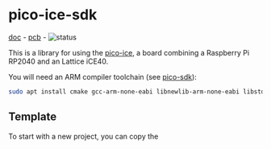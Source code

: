 # pico-ice-sdk

[doc](https://pico-ice.tinyvision.ai/) -
[pcb](https://github.com/tinyvision-ai-inc/pico-ice) -
![status](https://github.com/tinyvision-ai-inc/pico-ice-sdk/actions/workflows/main.yml/badge.svg)

This is a library for using the [pico-ice](https://pico-ice.tinyvision.ai/),
a board combining a Raspberry Pi RP2040 and an Lattice iCE40.

You will need an ARM compiler toolchain (see [pico-sdk](https://github.com/raspberrypi/pico-sdk)):

```sh
sudo apt install cmake gcc-arm-none-eabi libnewlib-arm-none-eabi libstdc++-arm-none-eabi-newlib
```

## Template

To start with a new project, you can copy the <template/> directory:

```sh
cp -r template ~/my-project
cd ~/my-project
git init .
git submodule add https://github.com/raspberrypi/pico-sdk/
git submodule add https://github.com/tinyvision-ai-inc/pico-ice-sdk/
git -C pico-sdk submodule update --init lib/tinyusb
```

Then build it like a normal CMake project and upload the `my_firmware.uf2` as described in:
<https://datasheets.raspberrypi.com/pico/getting-started-with-pico.pdf>

```sh
mkdir build
cd build
cmake ..
make
```

## Examples

The examples can be built immediately in this repository.
You will first need to init the `pico-ice` submodule:

```
git submodule update --init
git -C pico-sdk submodule update --init lib/tinyusb
```

And then build all the examples together:

```
mkdir -p examples/build
cd examples/build
cmake ..
make
```

This should produce one `.uf2` per example, able to be flashed onto the pico-ice RP2040 chip.
